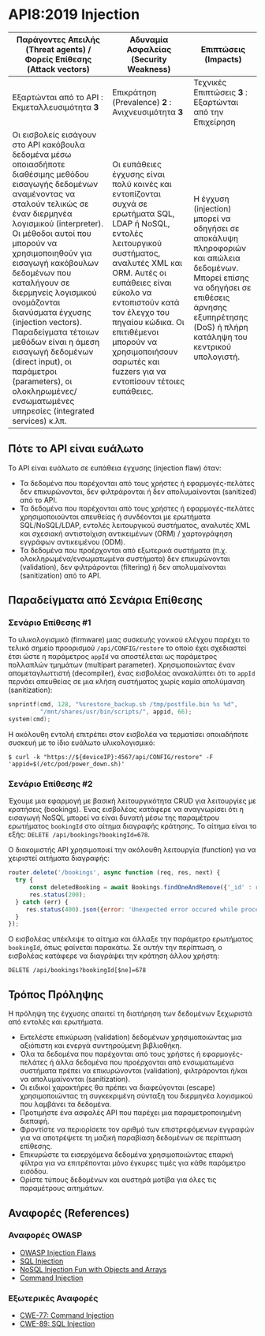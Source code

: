# API8:2019 Injection

| Παράγοντες Απειλής (Threat agents) / Φορείς Επίθεσης (Attack vectors) | Αδυναμία Ασφαλείας (Security Weakness) | Επιπτώσεις (Impacts) |
| - | - | - |
| Εξαρτώνται από το API : Εκμεταλλευσιμότητα **3** | Επικράτηση (Prevalence)  **2** : Ανιχνευσιμότητα **3** | Τεχνικές Επιπτώσεις **3** : Εξαρτώνται από την Επιχείρηση |
| Οι εισβολείς εισάγουν στο API κακόβουλα δεδομένα μέσω οποιασδήποτε διαθέσιμης μεθόδου εισαγωγής δεδομένων αναμένοντας να σταλούν τελικώς σε έναν διερμηνέα λογισμικού (interpreter). Οι μέθοδοι αυτοί που μπορούν να χρησιμοποιηθούν για εισαγωγή κακόβουλων δεδομένων που καταλήγουν σε διερμηνείς λογισμικού ονομάζονται διανύσματα έγχυσης (injection vectors). Παραδείγματα τέτοιων μεθόδων είναι η άμεση εισαγωγή δεδομένων (direct input), οι παράμετροι (parameters), οι ολοκληρωμένες/ενσωματωμένες υπηρεσίες (integrated services) κ.λπ. | Οι ευπάθειες έγχυσης είναι πολύ κοινές και εντοπίζονται συχνά σε ερωτήματα SQL, LDAP ή NoSQL, εντολές λειτουργικού συστήματος, αναλυτές XML και ORM. Αυτές οι ευπάθειες είναι εύκολο να εντοπιστούν κατά τον έλεγχο του πηγαίου κώδικα. Οι επιτιθέμενοι μπορούν να χρησιμοποιήσουν σαρωτές και fuzzers για να εντοπίσουν τέτοιες ευπάθειες. | Η έγχυση (injection) μπορεί να οδηγήσει σε αποκάλυψη πληροφοριών και απώλεια δεδομένων. Μπορεί επίσης να οδηγήσει σε επιθέσεις άρνησης εξυπηρέτησης (DoS) ή πλήρη κατάληψη του κεντρικού υπολογιστή. |

## Πότε το API είναι ευάλωτο

Το API είναι ευάλωτο σε ευπάθεια έγχυσης (injection flaw) όταν:

* Τα δεδομένα που παρέχονται από τους χρήστες ή εφαρμογές-πελάτες δεν επικυρώνονται, δεν φιλτράρονται ή δεν απολυμαίνονται (sanitized) από το API.
* Τα δεδομένα που παρέχονται από τους χρήστες ή εφαρμογές-πελάτες χρησιμοποιούνται απευθείας ή συνδέονται με ερωτήματα SQL/NoSQL/LDAP, εντολές λειτουργικού συστήματος, αναλυτές XML και σχεσιακή αντιστοίχιση αντικειμένων (ORM) / χαρτογράφηση εγγράφων αντικειμένου (ODM).
* Τα δεδομένα που προέρχονται από εξωτερικά συστήματα (π.χ. ολοκληρωμένα/ενσωματωμένα συστήματα) δεν επικυρώνονται (validation), δεν φιλτράρονται (filtering) ή δεν απολυμαίνονται (sanitization) από το API.

## Παραδείγματα από Σενάρια Επίθεσης

### Σενάριο Επίθεσης #1

Το υλικολογισμικό (firmware) μιας συσκευής γονικού ελέγχου παρέχει το τελικό σημείο προορισμού `/api/CONFIG/restore` το οποίο έχει σχεδιαστεί έτσι ώστε η παράμετρος `appId` να αποστέλεται ως παράμετρος πολλαπλών τμημάτων (multipart parameter). 
Χρησιμοποιώντας έναν απομεταγλωττιστή (decompiler), ένας εισβολέας ανακαλύπτει ότι το `appId` περνάει απευθείας σε μια κλήση συστήματος χωρίς καμία απολύμανση (sanitization):

```c
snprintf(cmd, 128, "%srestore_backup.sh /tmp/postfile.bin %s %d",
         "/mnt/shares/usr/bin/scripts/", appid, 66);
system(cmd);
```

Η ακόλουθη εντολή επιτρέπει στον εισβολέα να τερματίσει οποιαδήποτε συσκευή με το ίδιο ευάλωτο υλικολογισμικό:

```
$ curl -k "https://${deviceIP}:4567/api/CONFIG/restore" -F 'appid=$(/etc/pod/power_down.sh)'
```

### Σενάριο Επίθεσης #2

Έχουμε μια εφαρμογή με βασική λειτουργικότητα CRUD για λειτουργίες με κρατήσεις (bookings). 
Ένας εισβολέας κατάφερε να αναγνωρίσει ότι η εισαγωγή NoSQL μπορεί να είναι δυνατή μέσω της παραμέτρου ερωτήματος `bookingId` στο αίτημα διαγραφής κράτησης. To αίτημα είναι το εξής: `DELETE /api/bookings?bookingId=678`.

Ο διακομιστής API χρησιμοποιεί την ακόλουθη λειτουργία (function) για να χειριστεί αιτήματα διαγραφής:

```javascript
router.delete('/bookings', async function (req, res, next) {
  try {
      const deletedBooking = await Bookings.findOneAndRemove({'_id' : req.query.bookingId});
      res.status(200);
  } catch (err) {
     res.status(400).json({error: 'Unexpected error occured while processing a request'});
  }
});
```

Ο εισβολέας υπέκλεψε το αίτημα και άλλαξε την παράμετρο ερωτήματος `bookingId`, όπως φαίνεται παρακάτω. Σε αυτήν την περίπτωση, ο εισβολέας κατάφερε να διαγράψει την κράτηση άλλου χρήστη:

```
DELETE /api/bookings?bookingId[$ne]=678
```

## Τρόπος Πρόληψης

Η πρόληψη της έγχυσης απαιτεί τη διατήρηση των δεδομένων ξεχωριστά από εντολές και ερωτήματα.

* Εκτελέστε επικύρωση (validation) δεδομένων χρησιμοποιώντας μια αξιόπιστη και ενεργά συντηρούμενη βιβλιοθήκη.
* Όλα τα δεδομένα που παρέχονται από τους χρήστες ή εφαρμογές-πελάτες ή άλλα δεδομένα που προέρχονται από ενσωματωμένα συστήματα πρέπει να επικυρώνονται (validation), φιλτράρονται ή/και να απολυμαίνονται (sanitization).
* Οι ειδικοί χαρακτήρες θα πρέπει να διαφεύγονται (escape) χρησιμοποιώντας τη συγκεκριμένη σύνταξη του διερμηνέα λογισμικού που λαμβάνει τα δεδομένα.
* Προτιμήστε ένα ασφαλές API που παρέχει μια παραμετροποιημένη διεπαφή.
* Φροντίστε να περιορίσετε τον αριθμό των επιστρεφόμενων εγγραφών για να αποτρέψετε τη μαζική παραβίαση δεδομένων σε περίπτωση επίθεσης.
* Επικυρώστε τα εισερχόμενα δεδομένα χρησιμοποιώντας επαρκή φίλτρα για να επιτρέπονται μόνο έγκυρες τιμές για κάθε παράμετρο εισόδου.
* Ορίστε τύπους δεδομένων και αυστηρά μοτίβα για όλες τις παραμέτρους αιτημάτων.

## Αναφορές (References)

### Αναφορές OWASP

* [OWASP Injection Flaws][1]
* [SQL Injection][2]
* [NoSQL Injection Fun with Objects and Arrays][3]
* [Command Injection][4]

### Εξωτερικές Αναφορές

* [CWE-77: Command Injection][5]
* [CWE-89: SQL Injection][6]

[1]: https://www.owasp.org/index.php/Injection_Flaws
[2]: https://www.owasp.org/index.php/SQL_Injection
[3]: https://www.owasp.org/images/e/ed/GOD16-NOSQL.pdf
[4]: https://www.owasp.org/index.php/Command_Injection
[5]: https://cwe.mitre.org/data/definitions/77.html
[6]: https://cwe.mitre.org/data/definitions/89.html
